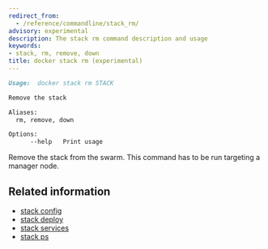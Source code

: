 ```yaml
---
redirect_from:
  - /reference/commandline/stack_rm/
advisory: experimental
description: The stack rm command description and usage
keywords:
- stack, rm, remove, down
title: docker stack rm (experimental)
---
```


```markdown
Usage:  docker stack rm STACK

Remove the stack

Aliases:
  rm, remove, down

Options:
      --help   Print usage
```

Remove the stack from the swarm. This command has to be run targeting
a manager node.

## Related information

* [stack config](stack_config.md)
* [stack deploy](stack_deploy.md)
* [stack services](stack_services.md)
* [stack ps](stack_ps.md)
